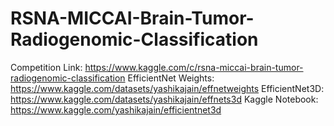 # RSNA-MICCAI-Brain-Tumor-Radiogenomic-Classification

Competition Link: https://www.kaggle.com/c/rsna-miccai-brain-tumor-radiogenomic-classification
EfficientNet Weights: https://www.kaggle.com/datasets/yashikajain/effnetweights
EfficientNet3D: https://www.kaggle.com/datasets/yashikajain/effnets3d
Kaggle Notebook: https://www.kaggle.com/yashikajain/efficientnet3d
